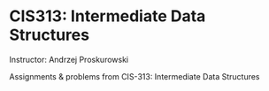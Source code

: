 # CIS313: Intermediate Data Structures

Instructor: Andrzej Proskurowski

Assignments & problems from CIS-313: Intermediate Data Structures
